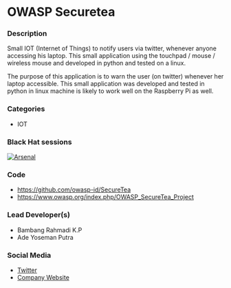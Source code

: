 
# OWASP Securetea

### Description
Small IOT (Internet of Things) to notify users via twitter, whenever anyone accessing his laptop. This small application using the touchpad / mouse / wireless mouse and developed in python and tested on a linux.

The purpose of this application is to warn the user (on twitter) whenever her laptop accessible. This small application was developed and tested in python in linux machine is likely to work well on the Raspberry Pi as well.

### Categories
* IOT


### Black Hat sessions
[![Arsenal](https://raw.githubusercontent.com/toolswatch/badges/master/arsenal/asia/2018.svg)](http://www.toolswatch.org/2018/01/black-hat-arsenal-asia-2018-great-lineup/)

### Code
* https://github.com/owasp-id/SecureTea
* https://www.owasp.org/index.php/OWASP_SecureTea_Project

### Lead Developer(s)
* Bambang Rahmadi K.P
* Ade Yoseman Putra

### Social Media
* [Twitter](https://twitter.com/OwaspJakarta/)
* [Company Website](http://owasp.or.id/)
